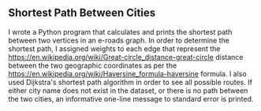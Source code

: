 ## Shortest Path Between Cities
I wrote a Python program that calculates and prints the shortest path between two vertices in an e-roads graph. In order to determine the shortest path, I assigned weights to each edge that represent the https://en.wikipedia.org/wiki/Great-circle_distance-great-circle distance between the two geographic coordinates as per the https://en.wikipedia.org/wiki/Haversine_formula-haversine formula. I also used Dijkstra's shortest 
path algorithm in order to see all possible routes. If either city name does not exist in the dataset, or there 
is no path between the two cities, an informative one-line message to standard error is printed.
